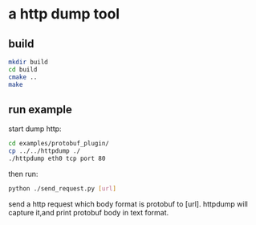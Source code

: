 # a http dump tool

## build

```sh
mkdir build
cd build
cmake ..
make
```

## run example

start dump http:
```sh
cd examples/protobuf_plugin/
cp ../../httpdump ./
./httpdump eth0 tcp port 80
```

then run:
```sh
python ./send_request.py [url]
```
send a http request which body format is protobuf to [url].
httpdump will capture it,and print protobuf body in text format.


